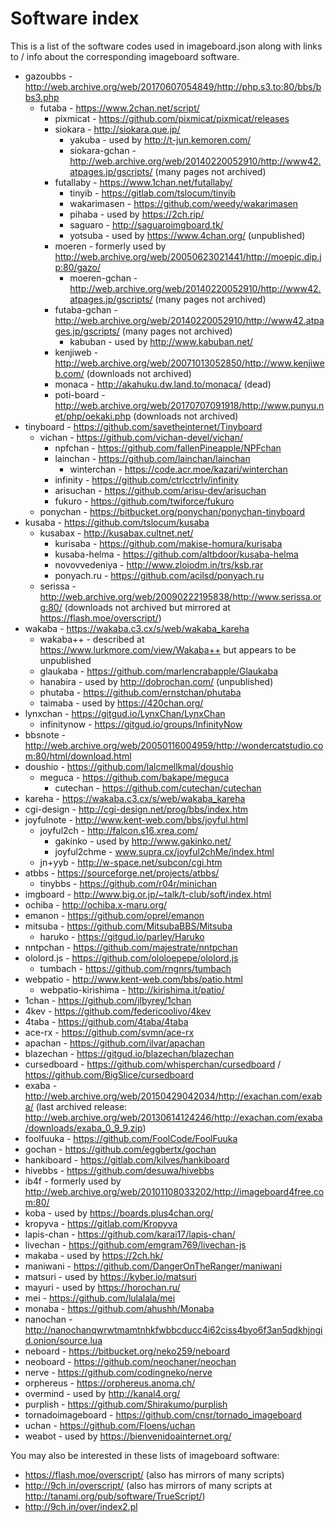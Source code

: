# Software index

This is a list of the software codes used in imageboard.json along with links to / info about the corresponding imageboard software.

- gazoubbs - http://web.archive.org/web/20170607054849/http://php.s3.to:80/bbs/bbs3.php
    - futaba - https://www.2chan.net/script/
        - pixmicat - https://github.com/pixmicat/pixmicat/releases
        - siokara - http://siokara.que.jp/
            - yakuba - used by http://t-jun.kemoren.com/
            - siokara-gchan - http://web.archive.org/web/20140220052910/http://www42.atpages.jp/gscripts/ (many pages not archived)
        - futallaby - https://www.1chan.net/futallaby/
            - tinyib - https://gitlab.com/tslocum/tinyib
            - wakarimasen - https://github.com/weedy/wakarimasen
            - pihaba - used by https://2ch.rip/
            - saguaro - http://saguaroimgboard.tk/
            - yotsuba - used by https://www.4chan.org/ (unpublished)
        - moeren - formerly used by http://web.archive.org/web/20050623021441/http://moepic.dip.jp:80/gazo/
            - moeren-gchan - http://web.archive.org/web/20140220052910/http://www42.atpages.jp/gscripts/ (many pages not archived)
        - futaba-gchan - http://web.archive.org/web/20140220052910/http://www42.atpages.jp/gscripts/ (many pages not archived)
            - kabuban - used by http://www.kabuban.net/
        - kenjiweb - http://web.archive.org/web/20071013052850/http://www.kenjiweb.com/ (downloads not archived)
        - monaca - http://akahuku.dw.land.to/monaca/ (dead)
        - poti-board - http://web.archive.org/web/20170707091918/http://www.punyu.net/php/oekaki.php (downloads not archived)
- tinyboard - https://github.com/savetheinternet/Tinyboard
    - vichan - https://github.com/vichan-devel/vichan/
        - npfchan - https://github.com/fallenPineapple/NPFchan
        - lainchan - https://github.com/lainchan/lainchan
            - winterchan - https://code.acr.moe/kazari/winterchan
        - infinity - https://github.com/ctrlcctrlv/infinity
        - arisuchan - https://github.com/arisu-dev/arisuchan
        - fukuro - https://github.com/twiforce/fukuro
    - ponychan - https://bitbucket.org/ponychan/ponychan-tinyboard
- kusaba - https://github.com/tslocum/kusaba
    - kusabax - http://kusabax.cultnet.net/
        - kurisaba - https://github.com/makise-homura/kurisaba
        - kusaba-helma - https://github.com/altbdoor/kusaba-helma
        - novovvedeniya - http://www.zloiodm.in/trs/ksb.rar
        - ponyach.ru - https://github.com/acilsd/ponyach.ru
    - serissa - http://web.archive.org/web/20090222195838/http://www.serissa.org:80/ (downloads not archived but mirrored at https://flash.moe/overscript/)
- wakaba - https://wakaba.c3.cx/s/web/wakaba_kareha
    - wakaba++ - described at https://www.lurkmore.com/view/Wakaba++ but appears to be unpublished
    - glaukaba - https://github.com/marlencrabapple/Glaukaba
    - hanabira - used by http://dobrochan.com/ (unpublished)
    - phutaba - https://github.com/ernstchan/phutaba
    - taimaba - used by https://420chan.org/
- lynxchan - https://gitgud.io/LynxChan/LynxChan
    - infinitynow - https://gitgud.io/groups/InfinityNow
- bbsnote - http://web.archive.org/web/20050116004959/http://wondercatstudio.com:80/html/download.html
- doushio - https://github.com/lalcmellkmal/doushio
    - meguca - https://github.com/bakape/meguca
        - cutechan - https://github.com/cutechan/cutechan
- kareha - https://wakaba.c3.cx/s/web/wakaba_kareha
- cgi-design - http://cgi-design.net/prog/bbs/index.htm
- joyfulnote - http://www.kent-web.com/bbs/joyful.html
    - joyful2ch - http://falcon.s16.xrea.com/
        - gakinko - used by http://www.gakinko.net/
        - joyful2chme - www.supra.cx/joyful2chMe/index.html
    - jn+yyb - http://w-space.net/subcon/cgi.htm
- atbbs - https://sourceforge.net/projects/atbbs/
    - tinybbs - https://github.com/r04r/minichan
- imgboard - http://www.big.or.jp/~talk/t-club/soft/index.html
- ochiba - http://ochiba.x-maru.org/
- emanon - https://github.com/oprel/emanon
- mitsuba - https://github.com/MitsubaBBS/Mitsuba
    - haruko - https://gitgud.io/parley/Haruko
- nntpchan - https://github.com/majestrate/nntpchan
- ololord.js - https://github.com/ololoepepe/ololord.js
    - tumbach - https://github.com/rngnrs/tumbach
- webpatio - http://www.kent-web.com/bbs/patio.html
    - webpatio-kirishima - http://kirishima.it/patio/
- 1chan - https://github.com/jlbyrey/1chan
- 4kev - https://github.com/federicoolivo/4kev
- 4taba - https://github.com/4taba/4taba
- ace-rx - https://github.com/svmn/ace-rx
- apachan - https://github.com/ilvar/apachan
- blazechan - https://gitgud.io/blazechan/blazechan
- cursedboard - https://github.com/whisperchan/cursedboard / https://github.com/BigSlice/cursedboard
- exaba - http://web.archive.org/web/20150429042034/http://exachan.com/exaba/ (last archived release: http://web.archive.org/web/20130614124246/http://exachan.com/exaba/downloads/exaba_0_9_9.zip)
- foolfuuka - https://github.com/FoolCode/FoolFuuka
- gochan - https://github.com/eggbertx/gochan
- hankiboard - https://gitlab.com/kilves/hankiboard
- hivebbs - https://github.com/desuwa/hivebbs
- ib4f - formerly used by http://web.archive.org/web/20101108033202/http://imageboard4free.com:80/
- koba - used by https://boards.plus4chan.org/
- kropyva - https://gitlab.com/Kropyva
- lapis-chan - https://github.com/karai17/lapis-chan/
- livechan - https://github.com/emgram769/livechan-js
- makaba - used by https://2ch.hk/
- maniwani - https://github.com/DangerOnTheRanger/maniwani
- matsuri - used by https://kyber.io/matsuri
- mayuri - used by https://horochan.ru/
- mei - https://github.com/lulalala/mei
- monaba - https://github.com/ahushh/Monaba
- nanochan - http://nanochanqwrwtmamtnhkfwbbcducc4i62ciss4byo6f3an5qdkhjngid.onion/source.lua
- neboard - https://bitbucket.org/neko259/neboard
- neoboard - https://github.com/neochaner/neochan
- nerve - https://github.com/codingneko/nerve
- orphereus - https://orphereus.anoma.ch/
- overmind - used by http://kanal4.org/
- purplish - https://github.com/Shirakumo/purplish
- tornadoimageboard - https://github.com/cnsr/tornado_imageboard
- uchan - https://github.com/Floens/uchan
- weabot - used by https://bienvenidoainternet.org/

You may also be interested in these lists of imageboard software:
* https://flash.moe/overscript/ (also has mirrors of many scripts)
* http://9ch.in/overscript/ (also has mirrors of many scripts at http://tanami.org/pub/software/TrueScript/)
* http://9ch.in/over/index2.pl
